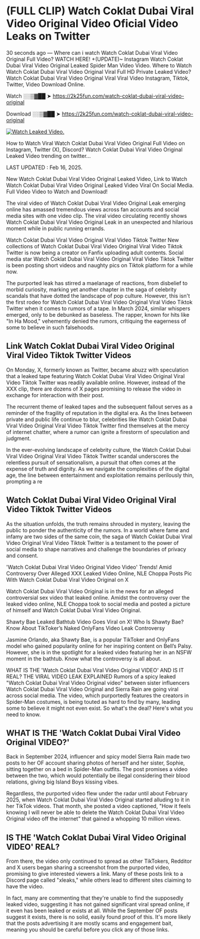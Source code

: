 # (FULL CLIP) Watch Coklat Dubai Viral Video Original Video Oficial Video Leaks on Twitter

30 seconds ago — Where can i watch Watch Coklat Dubai Viral Video Original Full Video? WATCH HERE! +(UPDATE)~ Instagram Watch Coklat Dubai Viral Video Original Leaked Spider Man Video Video. Where to Watch Watch Coklat Dubai Viral Video Original Viral Full HD Private Leaked Video? Watch Coklat Dubai Viral Video Original Viral Viral Video Instagram, Tiktok, Twitter, Video Download Online.

Watch ░░▒▓██ ➤ https://2k25fun.com/watch-coklat-dubai-viral-video-original

Download ░░▒▓██ ➤ https://2k25fun.com/watch-coklat-dubai-viral-video-original

[![Watch Leaked Video.](https://miro.medium.com/v2/resize:fit:828/format:webp/1*cilzJN44JGOrTw9NJCrNHA.gif "Watch Leaked Video")](https://2k25fun.com/watch-coklat-dubai-viral-video-original)

How to Watch Viral Watch Coklat Dubai Viral Video Original Full Video on Instagram, Twitter (X), Discord? Watch Coklat Dubai Viral Video Original Leaked Video trending on twitter...

LAST UPDATED : Feb 16, 2025.

New Watch Coklat Dubai Viral Video Original Leaked Video, Link to Watch Watch Coklat Dubai Viral Video Original Leaked Video Viral On Social Media. Full Video Video to Watch and Download!

The viral video of Watch Coklat Dubai Viral Video Original Leak emerging online has amassed tremendous views across fan accounts and social media sites with one video clip. The viral video circulating recently shows Watch Coklat Dubai Viral Video Original Leak in an unexpected and hilarious moment while in public running errands.

Watch Coklat Dubai Viral Video Original Viral Video Tiktok Twitter New collections of Watch Coklat Dubai Viral Video Original Viral Video Tiktok Twitter is now being a creator on Fanfix uploading adult contents. Social media star Watch Coklat Dubai Viral Video Original Viral Video Tiktok Twitter is been posting short videos and naughty pics on Tiktok platform for a while now.

The purported leak has stirred a maelanage of reactions, from disbelief to morbid curiosity, marking yet another chapter in the saga of celebrity scandals that have dotted the landscape of pop culture. However, this isn't the first rodeo for Watch Coklat Dubai Viral Video Original Viral Video Tiktok Twitter when it comes to rumors of a tape. In March 2024, similar whispers emerged, only to be debunked as baseless. The rapper, known for hits like "In Ha Mood," vehemently denied the rumors, critiquing the eagerness of some to believe in such falsehoods.

## Link Watch Coklat Dubai Viral Video Original Viral Video Tiktok Twitter Videos

On Monday, X, formerly known as Twitter, became abuzz with speculation that a leaked tape featuring Watch Coklat Dubai Viral Video Original Viral Video Tiktok Twitter was readily available online. However, instead of the XXX clip, there are dozens of X pages promising to release the video in exchange for interaction with their post.

The recurrent theme of leaked tapes and the subsequent fallout serves as a reminder of the fragility of reputation in the digital era. As the lines between private and public life continue to blur, celebrities like Watch Coklat Dubai Viral Video Original Viral Video Tiktok Twitter find themselves at the mercy of internet chatter, where a rumor can ignite a firestorm of speculation and judgment.

In the ever-evolving landscape of celebrity culture, the Watch Coklat Dubai Viral Video Original Viral Video Tiktok Twitter scandal underscores the relentless pursuit of sensationalism, a pursuit that often comes at the expense of truth and dignity. As we navigate the complexities of the digital age, the line between entertainment and exploitation remains perilously thin, prompting a re

##  Watch Coklat Dubai Viral Video Original Viral Video Tiktok Twitter Videos

As the situation unfolds, the truth remains shrouded in mystery, leaving the public to ponder the authenticity of the rumors. In a world where fame and infamy are two sides of the same coin, the saga of Watch Coklat Dubai Viral Video Original Viral Video Tiktok Twitter is a testament to the power of social media to shape narratives and challenge the boundaries of privacy and consent.

'Watch Coklat Dubai Viral Video Original Video Video' Trends! Amid Controversy Over Alleged XXX Leaked Video Online, NLE Choppa Posts Pic With Watch Coklat Dubai Viral Video Original on X

Watch Coklat Dubai Viral Video Original is in the news for an alleged controversial sex video that leaked online. Amidst the controversy over the leaked video online, NLE Choppa took to social media and posted a picture of himself and Watch Coklat Dubai Viral Video Original.

Shawty Bae Leaked Bathtub Video Goes Viral on X! Who Is Shawty Bae? Know About TikToker’s Naked OnlyFans Video Leak Controversy

Jasmine Orlando, aka Shawty Bae, is a popular TikToker and OnlyFans model who gained popularity online for her inspiring content on Bell’s Palsy. However, she is in the spotlight for a leaked video featuring her in an NSFW moment in the bathtub. Know what the controversy is all about.

WHAT IS THE 'Watch Coklat Dubai Viral Video Original VIDEO' AND IS IT REAL? THE VIRAL VIDEO LEAK EXPLAINED Rumors of a spicy leaked "Watch Coklat Dubai Viral Video Original video" between sister influencers Watch Coklat Dubai Viral Video Original and Sierra Rain are going viral across social media. The video, which purportedly features the creators in Spider-Man costumes, is being touted as hard to find by many, leading some to believe it might not even exist. So what's the deal? Here's what you need to know.

## WHAT IS THE 'Watch Coklat Dubai Viral Video Original VIDEO?'

Back in September 2024, influencer and spicy model Sierra Rain made two posts to her OF account sharing photos of herself and her sister, Sophie, sitting together on a bed in Spider-Man outfits. The post promises a video between the two, which would potentially be illegal considering their blood relations, giving big Island Boys kissing vibes.

Regardless, the purported video flew under the radar until about February 2025, when Watch Coklat Dubai Viral Video Original started alluding to it in her TikTok videos. That month, she posted a video captioned, "How it feels knowing I will never be able to delete the Watch Coklat Dubai Viral Video Original video off the internet" that gained a whopping 10 million views.

## IS THE 'Watch Coklat Dubai Viral Video Original VIDEO' REAL?

From there, the video only continued to spread as other TikTokers, Redditor and X users began sharing a screenshot from the purported video, promising to give interested viewers a link. Many of these posts link to a Discord page called "xleaks," while others lead to different sites claiming to have the video.

In fact, many are commenting that they're unable to find the supposedly leaked video, suggesting it has not gained significant viral spread online, if it even has been leaked or exists at all. While the September OF posts suggest it exists, there is no solid, easily found proof of this. It's more likely that the posts advertising it are mostly scams and engagement bait, meaning you should be careful before you click any of those links.